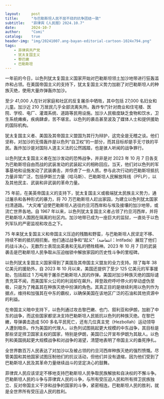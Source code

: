 ```yaml
---

layout:     post
title:      "与巴勒斯坦人民不屈不挠的抗争团结一致"
subtitle:   "菲律宾《人民报》2024.10.7"
date:       2024-10-7
author:     "Comi"
catalog:    true
header-img: "img/20241007.ang-bayan-editorial-cartoon-1024x794.png"
tags:
    - 菲律宾共产党
    - 犹太复国主义
    - 黎巴嫩
    - 巴勒斯坦
---
```


一年前的今日，以色列犹太复国主义国家开始对巴勒斯坦领土加沙地带进行狂轰滥炸和占领。在美国帝国主义的支持下，犹太复国主义势力加剧了对巴勒斯坦人的种族灭绝，使用大量炸弹轰炸加沙。

至少 41,000 人在针对家庭和社区的反复屠杀中牺牲，其中包括 27,000 名妇女和儿童。加沙近 210 万居民几乎全部流离失所。轰炸专门针对商业和住宅楼、医院、学校、电厂、灌溉系统、道路等民用设施。加沙人民极度缺乏食物和饮水，卫生系统瘫痪，疾病肆虐，苦不堪言。以色列的袭击甚至波及了媒体人士和提供援助的国际机构。

犹太复国主义者、美国及其帝国主义盟国为其行为辩护，这完全是无稽之谈。他们坚称，对加沙的无情轰炸是以色列“自卫权”的一部分，而其目标却是手无寸铁的平民。轰炸加沙是对国际人道主义法的公然践踏，也是骇人听闻的战争罪行。

以色列犹太复国主义者在加沙发动的恐怖战争，并非是对 2023 年 10 月 7 日各支为巴勒斯坦自由而战的武装发动的武装起义的相称回应。当天，他们对以色列的军事基地和设施发动了武装袭击，并俘虏了一些人质。参与此次行动的巴勒斯坦抵抗力量非常广泛，包括伊斯兰力量（哈马斯）、巴勒斯坦人民解放阵线（PFLP），以及其他民主、武装和非武装的革命力量。

75 年前，在美英帝国主义的支持下，犹太复国主义或极端犹太民族主义势力，通过屠杀和各种形式的暴力，将 70 万巴勒斯坦人赶出家园，为建立以色列犹太国家扫清道路。“大灾难”迫使巴勒斯坦人逃往约旦河西岸和与埃及接壤的加沙地带，或流亡世界各地。自 1967 年以来，以色列犹太复国主义者占领了约旦河西岸，并将巴勒斯坦人围困在隔离的社区内。加沙地带已成为一座巨大的监狱，一直处于以色列军队的严密监视和攻击之下。

75 年来犹太复国主义和帝国主义压迫的残酷和野蛮，与巴勒斯坦人民坚定不移、持续不断的抵抗相抗衡。他们通过战争和“起义”（انتفاضة：Intifada）展现了他们的战斗决心，无数烈士表现出英勇和无私的牺牲精神。2023 年 10 月 7 日的武装袭击是巴勒斯坦人民争取从压迫枷锁中解放家园的历史性斗争的里程碑。

以色列犹太复国主义国家得到了美国及其帝国主义盟友的全力支持。除了每年 38 亿美元的援助外，自 2023 年 10 月以来，美国还提供了至少 125 亿美元的军事援助，包括超过 1 万吨用于屠杀巴勒斯坦人民的炸弹。美国对加沙种族灭绝的国际谴责充耳不闻，而美国军火公司的利润却在飙升。拜登政府呼吁停火的举动虚伪至极，只是为了掩盖其在种族灭绝中扮演的角色。其真正目的是继续利用以色列作为据点，维持和加强其在中东的霸权，以确保美国在该地区广泛的石油和其他资源中的利益。

在帝国主义暗中支持下，以色列通过攻击黎巴嫩、也门、叙利亚和伊朗，加剧了中东的战争，而这些国家都坚决支持巴勒斯坦人民抵抗以色列的种族灭绝。在黎巴嫩，导弹袭击造成 500 多名平民死亡，还有几位真主党（Hezbollah）运动领导人遭到暗杀。作为美国的代理人，以色列试图挑起更大规模的中东战争，其目标是那些坚定捍卫国家主权的国家，特别是伊朗，美国已公开宣布伊朗为其敌人。以色列和美国挑起更大规模战争和对战争的渴望，清楚地表明了帝国主义的垂死挣扎。

全世界数百万人民表达了对加沙以及被占领的约旦河西岸种族灭绝的强烈愤慨。尽管美国和其他国家试图压制他们的抗议活动，但他们并没有退缩，因为他们受到了巴勒斯坦人民及其革命力量继续战斗的坚定决心的鼓舞。

菲律宾人民应该坚定不移地支持巴勒斯坦人民争取民族解放和自决权的不懈斗争。巴勒斯坦人民的斗争与菲律宾人民的斗争，与所有受压迫人民和所有捍卫民族独立、反对帝国主义干涉和战争的国家的斗争，紧密相连。巴勒斯坦人民的胜利，就是全世界所有受压迫人民的胜利。
